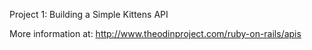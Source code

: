 Project 1: Building a Simple Kittens API

More information at: http://www.theodinproject.com/ruby-on-rails/apis
